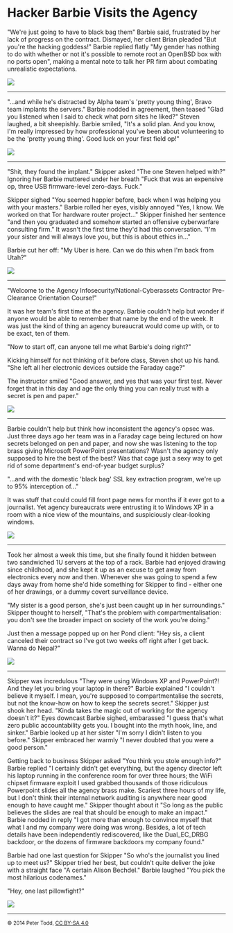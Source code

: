 <h1>Hacker Barbie Visits the Agency</h1>


"We're just going to have to black bag them" Barbie said, frustrated by her
lack of progress on the contract. Dismayed, her client Brian pleaded "But
you're the hacking goddess!" Barbie replied flatly "My gender has nothing to do
with whether or not it's possible to remote root an OpenBSD box with no ports
open", making a mental note to talk her PR firm about combating unrealistic
expectations.

![](imgs/01-remote-root.png)


<hr>

"...and while he's distracted by Alpha team's 'pretty young thing', Bravo team
implants the servers." Barbie nodded in agreement, then teased "Glad you
listened when I said to check what porn sites he liked?" Steven laughed, a bit
sheepishly. Barbie smiled, "It's a solid plan. And you know, I'm really
impressed by how professional you've been about volunteering to be the 'pretty
young thing'. Good luck on your first field op!"

![](imgs/02-black-bag.png)


<hr>

"Shit, they found the implant." Skipper asked "The one Steven helped with?"
Ignoring her Barbie muttered under her breath "Fuck that was an expensive op,
three USB firmware-level zero-days. Fuck."

Skipper sighed "You seemed happier before, back when I was helping you with
your masters." Barbie rolled her eyes, visibly annoyed "Yes, I know. We worked
on that Tor hardware router project..." Skipper finished her sentence "and then
you graduated and somehow started an offensive cyberwarfare consulting firm."
It wasn't the first time they'd had this conversation. "I'm your sister and
will always love you, but this is about ethics in..."

Barbie cut her off: "My Uber is here. Can we do this when I'm back from Utah?"

![](imgs/03-kitchen.png)


<hr>

"Welcome to the Agency Infosecurity/National-Cyberassets Contractor
Pre-Clearance Orientation Course!"

It was her team's first time at the agency. Barbie couldn't help but wonder if
anyone would be able to remember that name by the end of the week. It was just
the kind of thing an agency bureaucrat would come up with, or to be exact, ten
of them.

"Now to start off, can anyone tell me what Barbie's doing right?"

Kicking himself for not thinking of it before class, Steven shot up his hand.
"She left all her electronic devices outside the Faraday cage?"

The instructor smiled "Good answer, and yes that was your first test. Never
forget that in this day and age the only thing you can really trust with a
secret is pen and paper."

![](imgs/04-agency-orientation.png)


<hr>

Barbie couldn't help but think how inconsistent the agency's opsec was. Just
three days ago her team was in a Faraday cage being lectured on how secrets
belonged on pen and paper, and now she was listening to the top brass giving
Microsoft PowerPoint presentations? Wasn't the agency only supposed to hire the
best of the best? Was that cage just a sexy way to get rid of some department's
end-of-year budget surplus?

"...and with the domestic 'black bag' SSL key extraction program, we're up to
95% interception of..."

It was stuff that could could fill front page news for months if it ever got to
a journalist. Yet agency bureaucrats were entrusting it to Windows XP in a room
with a nice view of the mountains, and suspiciously clear-looking windows.

![](imgs/05-agency-brass.png)


<hr>

Took her almost a week this time, but she finally found it hidden between two
sandwiched 1U servers at the top of a rack. Barbie had enjoyed drawing since
childhood, and she kept it up as an excuse to get away from electronics every
now and then. Whenever she was going to spend a few days away from home she'd
hide something for Skipper to find - either one of her drawings, or a dummy
covert surveillance device.

"My sister is a good person, she's just been caught up in her surroundings."
Skipper thought to herself, "That's the problem with compartmentalisation: you
don't see the broader impact on society of the work you're doing."

Just then a message popped up on her Pond client: "Hey sis, a client canceled
their contract so I've got two weeks off right after I get back. Wanna do
Nepal?"

![](imgs/06-skipper-drawing.png)


<hr>

Skipper was incredulous "They were using Windows XP and PowerPoint?! And they
let you bring your laptop in there?" Barbie explained "I couldn't believe it
myself. I mean, you're supposed to compartmentalise the secrets, but not the
know-how on how to keep the secrets secret." Skipper just shook her head.
"Kinda takes the magic out of working for the agency doesn't it?" Eyes downcast
Barbie sighed, embarassed "I guess that's what zero public accountability gets
you. I bought into the myth hook, line, and sinker." Barbie looked up at her
sister "I'm sorry I didn't listen to you before." Skipper embraced her warmly
"I never doubted that you were a good person."

Getting back to business Skipper asked "You think you stole enough info?"
Barbie replied "I certainly didn't get everything, but the agency director left
his laptop running in the conference room for over three hours; the WiFi
chipset firmware exploit I used grabbed thousands of those ridiculous
Powerpoint slides all the agency brass make. Scariest three hours of my life,
but I don't think their internal network auditing is anywhere near good enough
to have caught me." Skipper thought about it "So long as the public believes
the slides are real that should be enough to make an impact." Barbie nodded in
reply "I got more than enough to convince myself that what I and my company
were doing was wrong. Besides, a lot of tech details have been independently
rediscovered, like the Dual_EC_DRBG backdoor, or the dozens of firmware
backdoors my company found."

Barbie had one last question for Skipper "So who's the journalist you lined up
to meet us?" Skipper tried her best, but couldn't quite deliver the joke with a
straight face "A certain Alison Bechdel." Barbie laughed "You pick the most
hilarious codenames."

"Hey, one last pillowfight?"

![](imgs/07-plots-and-pillowfights.png)


<hr>
<small>© 2014 Peter Todd, <a href="http://creativecommons.org/licenses/by-sa/4.0/">CC BY-SA 4.0</a></small>
